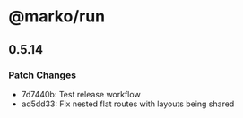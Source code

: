 # @marko/run

## 0.5.14

### Patch Changes

- 7d7440b: Test release workflow
- ad5dd33: Fix nested flat routes with layouts being shared
